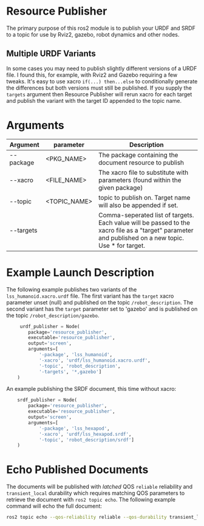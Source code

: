 # Resource Publisher

The primary purpose of this ros2 module is to publish your URDF and SRDF to a topic for use by Rviz2, gazebo,
robot dynamics and other nodes. 

## Multiple URDF Variants
In some cases you may need to publish slightly different versions of a URDF file. I found this, for example,
with Rviz2 and Gazebo requiring a few tweaks. It's easy to use xacro `if(...) then...else` to conditionally
generate the differences but both versions must still be published. If you supply the `targets` argument then
Resource Publisher will rerun xacro for each target and publish the variant with the target ID appended to
the topic name.

# Arguments
| Argument | parameter | Description |
|----------|-----------|-------------|
| --package | <PKG_NAME> | The package containing the document resource to publish
| --xacro | <FILE_NAME>  | The xacro file to substitute with parameters (found within the given package)
| --topic | <TOPIC_NAME> | topic to publish on. Target name will also be appended if set.
| --targets | <TARGETS>  | Comma-seperated list of targets. Each value will be passed to the xacro file as a "target" parameter and published on a new topic. Use * for <unset> target.

# Example Launch Description
The following example publishes two variants of the `lss_humanoid.xacro.urdf` file. The first variant has the `target` xacro parameter unset (null) and published on the topic `/robot_description`. The second variant has the `target` parameter set to 'gazebo' and is published on the topic `/robot_description/gazebo`.
```python
     urdf_publisher = Node(
        package='resource_publisher',
        executable='resource_publisher',
        output='screen',
        arguments=[
            '-package', 'lss_humanoid',
            '-xacro', 'urdf/lss_humanoid.xacro.urdf',
            '-topic', 'robot_description',
            '-targets', '*,gazebo']
    )
```

An example publishing the SRDF document, this time without xacro:
```python
    srdf_publisher = Node(
        package='resource_publisher',
        executable='resource_publisher',
        output='screen',
        arguments=[
            '-package', 'lss_hexapod',
            '-xacro', 'urdf/lss_hexapod.srdf',
            '-topic', 'robot_description/srdf']
    )
```

# Echo Published Documents
The documents will be published with _latched_ QOS `reliable` reliability and `transient_local` durability which requires matching QOS parameters to retrieve the document with `ros2 topic echo`. The following example command will echo the full document:

```bash
ros2 topic echo --qos-reliability reliable --qos-durability transient_local --full-length /robot_description
```
